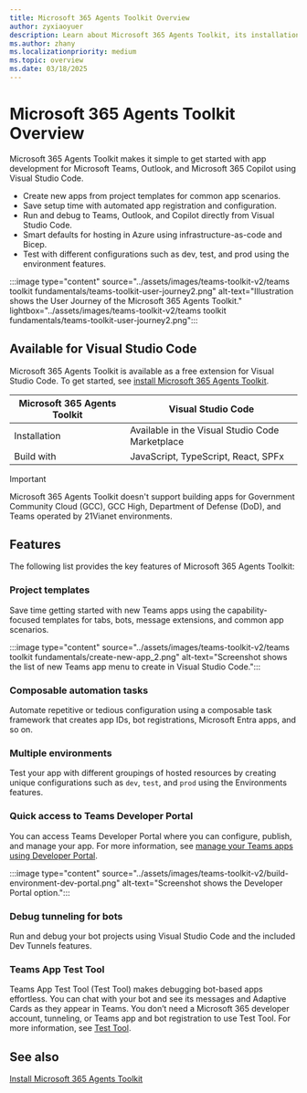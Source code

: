 ```yaml
---
title: Microsoft 365 Agents Toolkit Overview
author: zyxiaoyuer
description: Learn about Microsoft 365 Agents Toolkit, its installation, navigation, and user journey. Microsoft 365 Agents Toolkit is available for Visual Studio Code.
ms.author: zhany
ms.localizationpriority: medium
ms.topic: overview
ms.date: 03/18/2025
---
```


# Microsoft 365 Agents Toolkit Overview

Microsoft 365 Agents Toolkit makes it simple to get started with app development for Microsoft Teams, Outlook, and Microsoft 365 Copilot using Visual Studio Code.

* Create new apps from project templates for common app scenarios.
* Save setup time with automated app registration and configuration.
* Run and debug to Teams, Outlook, and Copilot directly from Visual Studio Code.
* Smart defaults for hosting in Azure using infrastructure-as-code and Bicep.
* Test with different configurations such as dev, test, and prod using the environment features.

:::image type="content" source="../assets/images/teams-toolkit-v2/teams toolkit fundamentals/teams-toolkit-user-journey2.png" alt-text="Illustration shows the User Journey of the Microsoft 365 Agents Toolkit." lightbox="../assets/images/teams-toolkit-v2/teams toolkit fundamentals/teams-toolkit-user-journey2.png":::

## Available for Visual Studio Code

Microsoft 365 Agents Toolkit is available as a free extension for Visual Studio Code. To get started, see [install Microsoft 365 Agents Toolkit](install-Teams-Toolkit.md).

| Microsoft 365 Agents Toolkit | Visual Studio Code |
| - | ------------------ |
| Installation | Available in the Visual Studio Code Marketplace |
| Build with | JavaScript, TypeScript, React, SPFx |

> [!IMPORTANT]
>
> Microsoft 365 Agents Toolkit doesn't support building apps for Government Community Cloud (GCC), GCC High, Department of Defense (DoD), and Teams operated by 21Vianet environments.

## Features

The following list provides the key features of Microsoft 365 Agents Toolkit:

### Project templates

Save time getting started with new Teams apps using the capability-focused templates for tabs, bots, message extensions, and common app scenarios.

:::image type="content" source="../assets/images/teams-toolkit-v2/teams toolkit fundamentals/create-new-app_2.png" alt-text="Screenshot shows the list of new Teams app menu to create in Visual Studio Code.":::

### Composable automation tasks

Automate repetitive or tedious configuration using a composable task framework that creates app IDs, bot registrations, Microsoft Entra apps, and so on.

### Multiple environments

Test your app with different groupings of hosted resources by creating unique configurations such as `dev`, `test`, and `prod` using the Environments features.

### Quick access to Teams Developer Portal

You can access Teams Developer Portal where you can configure, publish, and manage your app. For more information, see [manage your Teams apps using Developer Portal](../concepts/build-and-test/manage-your-apps-in-developer-portal.md).

:::image type="content" source="../assets/images/teams-toolkit-v2/build-environment-dev-portal.png" alt-text="Screenshot shows the Developer Portal option.":::

### Debug tunneling for bots

Run and debug your bot projects using Visual Studio Code and the included Dev Tunnels features.

### Teams App Test Tool

Teams App Test Tool (Test Tool) makes debugging bot-based apps effortless. You can chat with your bot and see its messages and Adaptive Cards as they appear in Teams. You don’t need a Microsoft 365 developer account, tunneling, or Teams app and bot registration to use Test Tool. For more information, see [Test Tool](debug-your-Teams-app-test-tool.md).

## See also

[Install Microsoft 365 Agents Toolkit](install-Teams-Toolkit.md)
